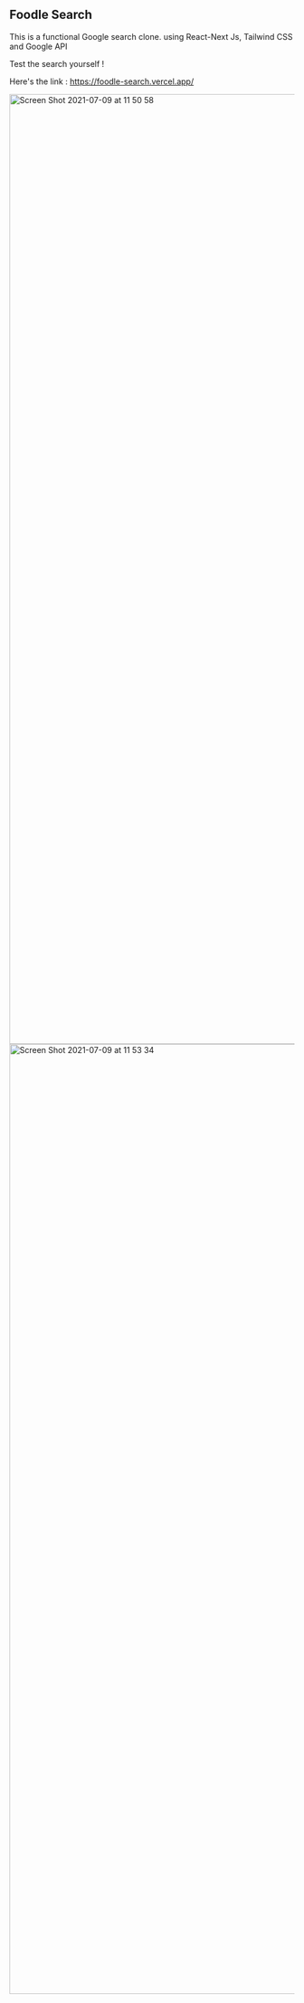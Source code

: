 ## Foodle Search

This is a functional Google search clone. using React-Next Js, Tailwind CSS and Google API

Test the search yourself ! 

Here's the link : https://foodle-search.vercel.app/

<img width="1680" alt="Screen Shot 2021-07-09 at 11 50 58" src="https://user-images.githubusercontent.com/74446624/125024985-02befd80-e0ac-11eb-8029-d098e7c4e6c9.png">

<img width="1680" alt="Screen Shot 2021-07-09 at 11 53 34" src="https://user-images.githubusercontent.com/74446624/125025145-5af5ff80-e0ac-11eb-9d8e-d60672d96365.png">








